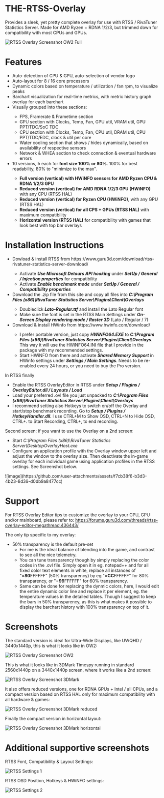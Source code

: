 # THE-RTSS-Overlay
Provides a sleek, yet pretty complete overlay for use with RTSS / RivaTuner Statistics Server.
Made for AMD Ryzen + RDNA 1/2/3, but trimmed down for compatibility with most CPUs and GPUs.

![RTSS Overlay Screenshot OW2 Full](https://github.com/BreadPitch/THE-RTSS-Overlay/assets/55409475/9f643e49-674d-46c8-ab2b-460aee7064d2)

<h1>Features</h1>
<ul>
  <li>Auto-detection of CPU & GPU, auto-selection of vendor logo</li>
  <li>Auto-layout for 8 / 16 core processors</li>
  <li>Dynamic colors based on temperature / utilization / fan rpm, to visualize peaks</li>
  <li>Barchart visualization for real-time metrics, with metric history graph overlay for each barchart</li>
  <li>Visually grouped into these sections:</li>
  <ul>
    <li>FPS, Framerate & Frametime section</li>
    <li>GPU section with Clocks, Temp, Fan, GPU util, VRAM util, GPU PPT/TDC/SoC TDC</li>
    <li>CPU section with Clocks, Temp, Fan, CPU util, DRAM util, CPU PPT/TDC/EDC, clock & util per core</li>
    <li>Water cooling section that shows / hides dynamically, based on availablilty of respective sensors</li>
    <li>Network & WHEA section to check connection & eventual hardware errors</li>
  </ul>
  <li>10 versions, 5 each for <b>font size 100% or 80%</b>. 100% for best readability, 80% to "minimize to the max".</li>
  <ul>
    <li><b>Full version (vertical) with HWiNFO sensors for AMD Ryzen CPU & RDNA 1/2/3 GPU</b></li>
    <li><b>Reduced version (vertical) for AMD RDNA 1/2/3 GPU (HWiNFO)</b> with any CPU (RTSS HAL)</li>
    <li><b>Reduced version (vertical) for Ryzen CPU (HWiNFO)</b>, with any GPU (RTSS HAL)</li>
    <li><b>Reduced version (vertical) for all CPS + GPUs (RTSS HAL)</b> with maximum compatibility</li>
    <li><b>Horizontal version (RTSS HAL)</b> for compatibility with games that look best with top bar overlays</li>
  </ul>
</ul>

<h1>Installation Instructions</h1>
<ul>
  <li>Dowload & install RTSS from https://www.guru3d.com/download/rtss-rivatuner-statistics-server-download/</li>
  <ul>
    <li>Activate <b><i>Use Microsoft Detours API hooking</i></b> under <b><i>SetUp / General / Injection properties</i></b> for compatibility</li>
    <li>Activate <b><i>Enable benchmark mode</i></b> under <b><i>SetUp / General / Compatibility properties</i></b></li>
  </ul>
  <li>Download the .zip file from this site and copy all files into <b><i>C:\Program Files (x86)\RivaTuner Statistics Server\Plugins\Client\Overlays</i></b></li>
  <ul>
    <li>Doubleclick <b><i>Lato-Regular.ttf</i></b> and install the Lato Regular font</li>
    <li>Make sure the font is set in the RTSS Main Settings under <b><i>On-Screen Display rendering mode / Raster 3D</i></b> (Lato / Regular / 7)</li>
  </ul>
    <li>Download & install HWinfo from https://www.hwinfo.com/download/</li>
  <ul>
    <li>I prefer portable version, just copy <b><i>HWiNFO64.EXE</i></b> to <b><i>C:\Program Files (x86)\RivaTuner Statistics Server\Plugins\Client\Overlays</i></b>. This way it will use the HWiNFO64.INI file that I provide in the package with my recommended settings.</li>
    <li>Start HWiNFO from there and activate <b><i>Shared Memory Support</i></b> in HWinfo settings under <b><i>Settings / Main Settings</i></b>. Needs to be re-enabled every 24 hours, or you need to buy the Pro version.</li>
  </ul>
</ul>
In RTSS finally
<ul>
  <li>Enable the RTSS OverlayEditor in RTSS under <b><i>Setup / Plugins / OverlayEditor.dll / Layouts / Load</i></b></li>
  <li>Load your preferred .ovl file you just unpacked to <b><i>C:\Program Files (x86)\RivaTuner Statistics Server\Plugins\Client\Overlays</i></b></li>
  <li>I recommend setting also Hotkeys to switch on/off the Overlay and start/stop benchmark recording. Go to <b><i>Setup / Plugins / HotkeyHandler.dll</i></b>. I use CTRL+M to Show OSD, CTRL+N to Hide OSD, CTRL+. to Start Recording, CTRL+, to end recording.
</ul>
Second screen: if you want to use the Overlay on a 2nd screen:
<ul>
  <li>Start <i>C:\Program Files (x86)\RivaTuner Statistics Server\DesktopOverlayHost.exe</i></li>
  <li>Configure an application profile with the Overlay window upper left and adjust the window to the overlay size. Then deactivate the in-game overlay for each  individual game using application profiles in the RTSS settings. See Screenshot below.</li>
</ul>
![image](https://github.com/user-attachments/assets/f7cb38f6-b3d3-4b23-8d36-d0db9a8477cc)

<h1>Support</h1>

For RTSS Overlay Editor tips to customize the overlay to your CPU, GPU and/or mainboard, please refer to: https://forums.guru3d.com/threads/rtss-overlay-editor-megathread.436443/

The only tip specific to my overlay:
<ul>
  <li>50% transparency is the default pre-set
    <ul>
      <li>For me is the ideal balance of blending into the game, and contrast to see all the nice telemetry.</li>
      <li>You can tune transparency though by simply replacing the color codes in the .ovl file. Simply open it in eg. notepad++ and for all fixed color text elements in white, replace all instances of "=<b>80</b>FFFFFF" (50% transparency) by eg "=<b>CC</b>FFFFFF" for 80% transparency, or "=<b>99</b>FFFFFF" for 60% transparency.</li>
      <li>Same can be done for replacing the dynmic colors, here, I would edit the entire dynamic color line and replace it per element, eg. the temperature values in the detailed tables. Though I suggest to keep the bars in 50% transparency, as this is what makes it possible to display the barchart history with 100% transparency on top of it.</li>
    </ul>
</ul>

<h1>Screenshots</h1>

The standard version is ideal for Ultra-Wide Displays, like UWQHD / 3440x1440p, this is what it looks like in OW2:

![RTSS Overlay Screenshot OW2](https://github.com/BreadPitch/THE-RTSS-Overlay/assets/55409475/7e3958df-6feb-4f85-813d-9ee6a1deefd2)

This is what it looks like in 3DMark Timespy running in standard 2560x1440p on a 3440x1440p screen, where it works like a 2nd screen:

![RTSS Overlay Screenshot 3DMark](https://github.com/BreadPitch/THE-RTSS-Overlay/assets/55409475/38f0d4b6-f779-4167-9214-e15d9d24c89c)

It also offers reduced versions, one for RDNA GPUs + Intel / all CPUs, and a compact version based on RTSS HAL only for maximum compatibility with all hardware & games:

![RTSS Overlay Screenshot 3DMark reduced](https://github.com/BreadPitch/THE-RTSS-Overlay/assets/55409475/4141732f-0618-457a-9ac6-cce020ec6a96)

Finally the compact version in horizontal layout:

![RTSS Overlay Screenshot 3DMark horizontal](https://github.com/BreadPitch/THE-RTSS-Overlay/assets/55409475/a64c6bd2-2d1f-4bc8-97fb-af9ce1950fa3)

<h1>Additional supportive screenshots</h1>

RTSS Font, Compatibility & Layout Settings:

![RTSS Settings 1](https://github.com/BreadPitch/THE-RTSS-Overlay/assets/55409475/d2ec97f2-e551-4f54-9573-53d026fe892e)

RTSS OSD Position, Hotkeys & HWiNFO settings:

![RTSS Settings 2](https://github.com/BreadPitch/THE-RTSS-Overlay/assets/55409475/cff75296-2a22-4f28-87e9-6bbec18ec5ac)
